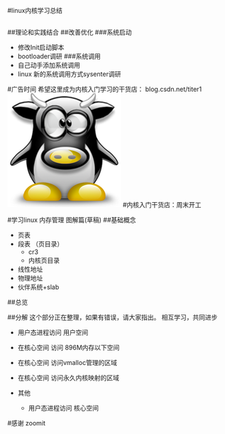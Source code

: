

#linux内核学习总结
##
##理论和实践结合
##改善优化
###系统启动
- 修改Init启动脚本
- bootloader调研
###系统调用
- 自己动手添加系统调用
- linux 新的系统调用方式sysenter调研

#广告时间
希望这里成为内核入门学习的干货店：
blog.csdn.net/titer1
![](cowtux.png )
#内核入门干货店：周末开工

#学习linux 内存管理 图解篇(草稿)
##基础概念
- 页表
- 段表 （页目录）
	- cr3
	- 内核页目录
- 线性地址
- 物理地址
- 伙伴系统+slab


##总览

##分解
这个部分正在整理，如果有错误，请大家指出。
相互学习，共同进步

- 用户态进程访问 用户空间
- 在核心空间 访问 896M内存以下空间
- 在核心空间 访问vmalloc管理的区域
- 在核心空间 访问永久内核映射的区域

- 其他 
	- 用户态进程访问 核心空间

#感谢
zoomit


